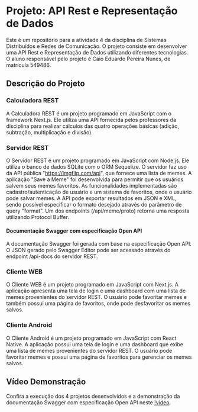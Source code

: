 # Projeto: API Rest e Representação de Dados

Este é um repositório para a atividade 4 da disciplina de Sistemas Distribuídos e Redes de Comunicação. O projeto consiste em desenvolver uma API Rest e Representação de Dados utilizando diferentes tecnologias. O aluno responsável pelo projeto é Caio Eduardo Pereira Nunes, de matrícula 549486.

## Descrição do Projeto

### Calculadora REST

A Calculadora REST é um projeto programado em JavaScript com o framework Next.js. Ele utiliza uma API fornecida pelos professores da disciplina para realizar cálculos das quatro operações básicas (adição, subtração, multiplicação e divisão).

### Servidor REST

O Servidor REST é um projeto programado em JavaScript com Node.js. Ele utiliza o banco de dados SQLite com o ORM Sequelize. O servidor faz uso da API pública "https://imgflip.com/api", que fornece uma lista de memes. A aplicação "Save a Meme" foi desenvolvida para permitir que os usuários salvem seus memes favoritos. As funcionalidades implementadas são cadastro/autenticação de usuário e um sistema de favoritos, onde o usuário pode salvar memes. A API pode exportar resultados em JSON e XML, sendo possível especificar o formato desejado através do parâmetro de query "format". Um dos endpoints (/api/meme/proto) retorna uma resposta utilizando Protocol Buffer.

#### Documentação Swagger com especificação Open API

A documentação Swagger foi gerada com base na especificação Open API. O JSON gerado pelo Swagger Editor pode ser acessado através do endpoint /api-docs do servidor REST.

### Cliente WEB

O Cliente WEB é um projeto programado em JavaScript com Next.js. A aplicação apresenta uma tela de login e uma dashboard com uma lista de memes provenientes do servidor REST. O usuário pode favoritar memes e também possui uma página de favoritos, onde pode desfavoritar os memes salvos.

### Cliente Android

O Cliente Android é um projeto programado em JavaScript com React Native. A aplicação possui uma tela de login e uma dashboard que exibe uma lista de memes provenientes do servidor REST. O usuário pode favoritar memes e possui uma página de favoritos para gerenciar os memes salvos.

## Vídeo Demonstração

Confira a execução dos 4 projetos desenvolvidos e a demonstração da documentação Swagger com especificação Open API neste [!vídeo](https://youtu.be/hGBX9Sg6orQ).
